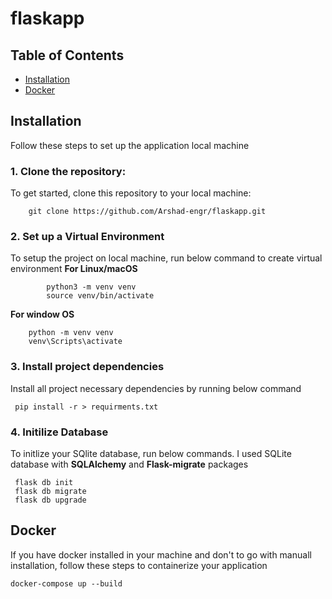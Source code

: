 # flaskapp
## Table of Contents
   - [Installation](#installation)
   - [Docker](#docker)

## Installation
  Follow these steps to set up the application local machine
  ### 1. Clone the repository:

   To get started, clone this repository to your local machine:

     
        git clone https://github.com/Arshad-engr/flaskapp.git

        

  ### 2. Set up a Virtual Environment

  To setup the project on local machine, run below command to create virtual environment 
  **For Linux/macOS**

        
            python3 -m venv venv
            source venv/bin/activate

        

  **For window OS**

     
        python -m venv venv
        venv\Scripts\activate
     

  ### 3. Install project dependencies
   Install all project necessary dependencies by running below command

     
     pip install -r > requirments.txt

     

  ### 4. Initilize Database
   To initlize your SQlite database, run below commands. I used SQLite database with **SQLAlchemy** and **Flask-migrate** packages

     
     flask db init
     flask db migrate
     flask db upgrade
     
## Docker
   If you have docker installed in your machine and don't to go with manuall installation, follow these steps to containerize your application
   ```
   docker-compose up --build

   ``` 


